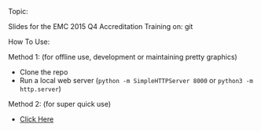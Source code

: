Topic:

Slides for the EMC 2015 Q4 Accreditation Training on: git

How To Use:

Method 1: (for offline use, development or maintaining pretty graphics)
* Clone the repo
* Run a local web server (`python -m SimpleHTTPServer 8000` or `python3 -m http.server`)

Method 2: (for super quick use)
* [Click Here](https://gnab.github.io/remark/remarkise?url=https%3A%2F%2Fraw.githubusercontent.com%2Femccode%2Ftraining%2Faccred-q4%2Faccreditation%2Fgit%2Fgit.md#1)
